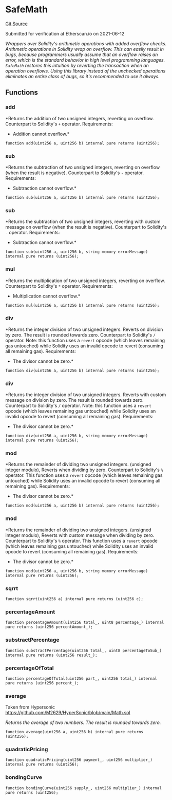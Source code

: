 # SafeMath
[Git Source](https://github.com/KlimaDAO/klimadao-solidity/blob/704b462e69030cb9a43680057bee91d745d579ba/src/protocol/tokens/regular/sKlimaToken_v2.sol)

Submitted for verification at Etherscan.io on 2021-06-12

*Wrappers over Solidity's arithmetic operations with added overflow
checks.
Arithmetic operations in Solidity wrap on overflow. This can easily result
in bugs, because programmers usually assume that an overflow raises an
error, which is the standard behavior in high level programming languages.
`SafeMath` restores this intuition by reverting the transaction when an
operation overflows.
Using this library instead of the unchecked operations eliminates an entire
class of bugs, so it's recommended to use it always.*


## Functions
### add

*Returns the addition of two unsigned integers, reverting on
overflow.
Counterpart to Solidity's `+` operator.
Requirements:
- Addition cannot overflow.*


```solidity
function add(uint256 a, uint256 b) internal pure returns (uint256);
```

### sub

*Returns the subtraction of two unsigned integers, reverting on
overflow (when the result is negative).
Counterpart to Solidity's `-` operator.
Requirements:
- Subtraction cannot overflow.*


```solidity
function sub(uint256 a, uint256 b) internal pure returns (uint256);
```

### sub

*Returns the subtraction of two unsigned integers, reverting with custom message on
overflow (when the result is negative).
Counterpart to Solidity's `-` operator.
Requirements:
- Subtraction cannot overflow.*


```solidity
function sub(uint256 a, uint256 b, string memory errorMessage) internal pure returns (uint256);
```

### mul

*Returns the multiplication of two unsigned integers, reverting on
overflow.
Counterpart to Solidity's `*` operator.
Requirements:
- Multiplication cannot overflow.*


```solidity
function mul(uint256 a, uint256 b) internal pure returns (uint256);
```

### div

*Returns the integer division of two unsigned integers. Reverts on
division by zero. The result is rounded towards zero.
Counterpart to Solidity's `/` operator. Note: this function uses a
`revert` opcode (which leaves remaining gas untouched) while Solidity
uses an invalid opcode to revert (consuming all remaining gas).
Requirements:
- The divisor cannot be zero.*


```solidity
function div(uint256 a, uint256 b) internal pure returns (uint256);
```

### div

*Returns the integer division of two unsigned integers. Reverts with custom message on
division by zero. The result is rounded towards zero.
Counterpart to Solidity's `/` operator. Note: this function uses a
`revert` opcode (which leaves remaining gas untouched) while Solidity
uses an invalid opcode to revert (consuming all remaining gas).
Requirements:
- The divisor cannot be zero.*


```solidity
function div(uint256 a, uint256 b, string memory errorMessage) internal pure returns (uint256);
```

### mod

*Returns the remainder of dividing two unsigned integers. (unsigned integer modulo),
Reverts when dividing by zero.
Counterpart to Solidity's `%` operator. This function uses a `revert`
opcode (which leaves remaining gas untouched) while Solidity uses an
invalid opcode to revert (consuming all remaining gas).
Requirements:
- The divisor cannot be zero.*


```solidity
function mod(uint256 a, uint256 b) internal pure returns (uint256);
```

### mod

*Returns the remainder of dividing two unsigned integers. (unsigned integer modulo),
Reverts with custom message when dividing by zero.
Counterpart to Solidity's `%` operator. This function uses a `revert`
opcode (which leaves remaining gas untouched) while Solidity uses an
invalid opcode to revert (consuming all remaining gas).
Requirements:
- The divisor cannot be zero.*


```solidity
function mod(uint256 a, uint256 b, string memory errorMessage) internal pure returns (uint256);
```

### sqrrt


```solidity
function sqrrt(uint256 a) internal pure returns (uint256 c);
```

### percentageAmount


```solidity
function percentageAmount(uint256 total_, uint8 percentage_) internal pure returns (uint256 percentAmount_);
```

### substractPercentage


```solidity
function substractPercentage(uint256 total_, uint8 percentageToSub_) internal pure returns (uint256 result_);
```

### percentageOfTotal


```solidity
function percentageOfTotal(uint256 part_, uint256 total_) internal pure returns (uint256 percent_);
```

### average

Taken from Hypersonic https://github.com/M2629/HyperSonic/blob/main/Math.sol

*Returns the average of two numbers. The result is rounded towards
zero.*


```solidity
function average(uint256 a, uint256 b) internal pure returns (uint256);
```

### quadraticPricing


```solidity
function quadraticPricing(uint256 payment_, uint256 multiplier_) internal pure returns (uint256);
```

### bondingCurve


```solidity
function bondingCurve(uint256 supply_, uint256 multiplier_) internal pure returns (uint256);
```

